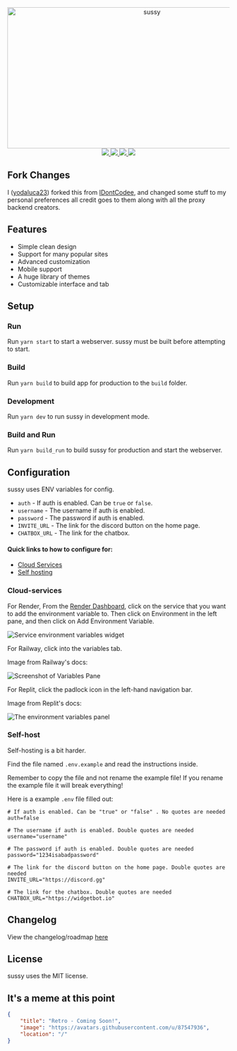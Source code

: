 <div align="center">
<img src="https://socialify.git.ci/yodaluca23/sussy/image?description=1&descriptionEditable=Nothing%20Here%20%F0%9F%A4%AB&font=Rokkitt&forks=1&issues=1&language=1&logo=https%3A%2F%2Fraw.githubusercontent.com%2Fyodaluca23%2Fsussy%2Fmain%2Fstatic%2Fimg%2Flogo.svg&name=1&owner=1&pattern=Solid&pulls=1&stargazers=1&theme=Auto" alt="sussy" width="640" height="320" />
</div>

<div align="center">
<a href="https://render.com/deploy?repo=https://github.com/yodaluca23/sussy">
<img src="https://img.shields.io/badge/render-4f65f1.svg?style=for-the-badge&logo=render&logoColor=46e3b7"><img>
</a>

<a href="https://repl.it/github/yodaluca23/sussy">
<img src="https://amethystnetwork-dev.github.io/assets/replit.svg"><img>
</a>

<a href="https://railway.app/new/template/jSGwUW?referralCode=8zUUBB">
<img src="https://img.shields.io/badge/Railway-%234f0599.svg?style=for-the-badge&logo=railway&logoColor=white"><img>
</a>

<a href="https://app.koyeb.com/deploy?type=git&repository=github.com/yodaluca23/sussy&branch=main&name=sussy">
<img src="https://img.shields.io/badge/koyeb-121212.svg?style=for-the-badge&logo=koyeb&logoColor=87fcc4"><img>
</a>
</div>

##  Fork Changes
I ([yodaluca23](https://github.com/yodaluca23)) forked this from [IDontCodee](https://github.com/IDontCodee/sussy), and changed some stuff to my personal preferences all credit goes to them along with all the proxy backend creators.

## Features
- Simple clean design
- Support for many popular sites
- Advanced customization
- Mobile support
- A huge library of themes
- Customizable interface and tab

## Setup
### Run
Run `yarn start` to start a webserver. sussy must be built before attempting to start.

### Build
Run `yarn build` to build app for production to the `build` folder.

### Development
Run `yarn dev` to run sussy in development mode.

### Build and Run
Run `yarn build_run` to build sussy for production and start the webserver.

## Configuration

sussy uses ENV variables for config.

- `auth` - If auth is enabled. Can be `true` or `false`.
- `username` - The username if auth is enabled.
- `password` - The password if auth is enabled.
- `INVITE_URL` - The link for the discord button on the home page.
- `CHATBOX_URL` - The link for the chatbox.

#### Quick links to how to configure for:

- [Cloud Services](#Cloud-services)
- [Self hosting](#Self-host)

### Cloud-services

For Render, From the [Render Dashboard](https://dashboard.render.com/), click on the service that you want to add the environment variable to. Then click on Environment in the left pane, and then click on Add Environment Variable.

![Service environment variables widget](https://render.com/static/000c3b72bd6bb16fbaa86bae150ea717/2b72d/service-key-value.png)

For Railway, click into the variables tab.

Image from Railway's docs:

![Screenshot of Variables Pane](https://res.cloudinary.com/railway/image/upload/v1656640465/docs/variables-editor_rvhbim.png)

For Replit, click the padlock icon in the left-hand navigation bar.

Image from Replit's docs:

![The environment variables panel](https://replit-docs-images.util.repl.co/images/repls/env-variables.png)


### Self-host


Self-hosting is a bit harder.

Find the file named `.env.example` and read the instructions inside.

Remember to copy the file and not rename the example file! If you rename the example file it will break everything!

Here is a example `.env` file filled out:

```
# If auth is enabled. Can be "true" or "false" . No quotes are needed
auth=false

# The username if auth is enabled. Double quotes are needed
username="username"

# The password if auth is enabled. Double quotes are needed
password="1234isabadpassword"

# The link for the discord button on the home page. Double quotes are needed
INVITE_URL="https://discord.gg"

# The link for the chatbox. Double quotes are needed
CHATBOX_URL="https://widgetbot.io"
```

## Changelog
View the changelog/roadmap [here](https://github.com/IDontCodee/sussy/blob/main/e/CHANGELOG.md)

## License
sussy uses the MIT license.

## It's a meme at this point

```json
{
    "title": "Retro - Coming Soon!",
    "image": "https://avatars.githubusercontent.com/u/87547936",
    "location": "/"
}
```
